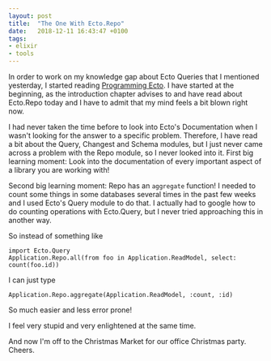 ```yaml
---
layout: post
title:  "The One With Ecto.Repo"
date:   2018-12-11 16:43:47 +0100
tags: 
- elixir
- tools
---
```


In order to work on my knowledge gap about Ecto Queries that I mentioned yesterday, I started reading [Programming Ecto](https://pragprog.com/book/wmecto/programming-ecto). I have started at the beginning, as the introduction chapter advises to and have read about Ecto.Repo today and I have to admit that my mind feels a bit blown right now.

I had never taken the time before to look into Ecto's Documentation when I wasn't looking for the answer to a specific problem. Therefore, I have read a bit about the Query, Changest and Schema modules, but I just never came across a problem with the Repo module, so I never looked into it. First big learning moment: Look into the documentation of every important aspect of a library you are working with!

Second big learning moment: Repo has an `aggregate` function! I needed to count some things in some databases several times in the past few weeks and I used Ecto's Query module to do that. I actually had to google how to do counting operations with Ecto.Query, but I never tried approaching this in another way.

So instead of something like
```
import Ecto.Query             
Application.Repo.all(from foo in Application.ReadModel, select: count(foo.id))
```

I can just type
```
Application.Repo.aggregate(Application.ReadModel, :count, :id)
```

So much easier and less error prone!

I feel very stupid and very enlightened at the same time.

And now I'm off to the Christmas Market for our office Christmas party. Cheers.
